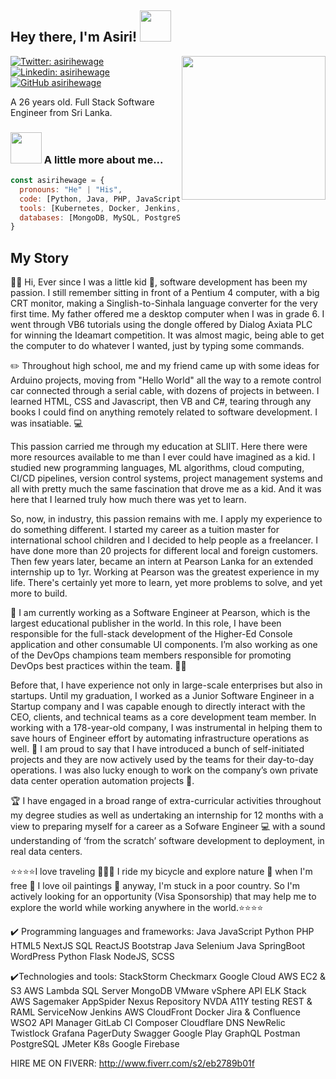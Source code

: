 <h2> Hey there, I'm Asiri! <img src="https://media.giphy.com/media/mGcNjsfWAjY5AEZNw6/giphy.gif" width="50"></h2>
<img align='right' src="https://media.giphy.com/media/29I0RFoP1UBRt9hFCI/giphy.gif" width="230">

[![Twitter: asirihewage](https://img.shields.io/twitter/follow/asirihewage?style=social)](https://twitter.com/asirihewage)
[![Linkedin: asirihewage](https://img.shields.io/badge/-AsiriHewage-blue?style=flat-square&logo=Linkedin&logoColor=white&link=https://www.linkedin.com/in/asirihewage/)](https://www.linkedin.com/in/asirihewage/)
[![GitHub asirihewage](https://img.shields.io/github/followers/asirihewage?label=follow&style=social)](https://github.com/asirihewage)

A 26 years old. Full Stack Software Engineer from Sri Lanka.

### <img src="https://media.giphy.com/media/VgCDAzcKvsR6OM0uWg/giphy.gif" width="50"> A little more about me...  

```javascript
const asirihewage = {
  pronouns: "He" | "His",
  code: [Python, Java, PHP, JavaScript],
  tools: [Kubernetes, Docker, Jenkins, AWS],
  databases: [MongoDB, MySQL, PostgreSQL]
}
```


##  My Story
👋🏻 Hi, Ever since I was a little kid 👦, software development has been my passion. I still remember sitting in front of a Pentium 4 computer, with a big CRT monitor, making a Singlish-to-Sinhala language converter for the very first time. My father offered me a desktop computer when I was in grade 6. I went through VB6 tutorials using the dongle offered by Dialog Axiata PLC for winning the Ideamart competition. It was almost magic, being able to get the computer to do whatever I wanted, just by typing some commands.

✏️ Throughout high school, me and my friend came up with some ideas for Arduino projects, moving from "Hello World" all the way to a remote control car connected through a serial cable, with dozens of projects in between. I learned HTML, CSS and Javascript, then VB and C#, tearing through any books I could find on anything remotely related to software development. I was insatiable. 💻

This passion carried me through my education at SLIIT. Here there were more resources available to me than I ever could have imagined as a kid. I studied new programming languages, ML algorithms, cloud computing, CI/CD pipelines, version control systems, project management systems and all with pretty much the same fascination that drove me as a kid. And it was here that I learned truly how much there was yet to learn.

So, now, in industry, this passion remains with me. I apply my experience to do something different. I started my career as a tuition master for international school children and I decided to help people as a freelancer. I have done more than 20 projects for different local and foreign customers. Then few years later, became an intern at Pearson Lanka for an extended internship up to 1yr. Working at Pearson was the greatest experience in my life. There's certainly yet more to learn, yet more problems to solve, and yet more to build.

🚩 I am currently working as a Software Engineer at Pearson, which is the largest educational publisher in the world. In this role, I have been responsible for the full-stack development of the Higher-Ed Console application and other consumable UI components. I’m also working as one of the DevOps champions team members responsible for promoting DevOps best practices within the team. 👨‍🎓

Before that, I have experience not only in large-scale enterprises but also in startups. Until my graduation, I worked as a Junior Software Engineer in a Startup company and I was capable enough to directly interact with the CEO, clients, and technical teams as a core development team member. In working with a 178-year-old company, I was instrumental in helping them to save hours of Engineer effort by automating infrastructure operations as well. 🎉 I am proud to say that I have introduced a bunch of self-initiated projects and they are now actively used by the teams for their day-to-day operations. I was also lucky enough to work on the company’s own private data center operation automation projects 💾. 

🏆 I have engaged in a broad range of extra-curricular activities throughout my degree studies as well as undertaking an internship for 12 months with a view to preparing myself for a career as a Sofware Engineer 💻 with a sound understanding of ‘from the scratch’ software development to deployment, in real data centers. 

⭐️⭐️⭐️⭐️I love traveling 🧑🏼‍✈️ I ride my bicycle and explore nature 🌻 when I'm free 🚴 I love oil paintings 🎨 anyway, I'm stuck in a poor country. So I'm actively looking for an opportunity (Visa Sponsorship) that may help me to explore the world while working anywhere in the world.⭐️⭐️⭐️⭐️

✔️ Programming languages and frameworks: 
Java JavaScript Python PHP HTML5 NextJS SQL ReactJS Bootstrap Java Selenium Java SpringBoot WordPress Python Flask NodeJS, SCSS

✔️Technologies and tools: 
StackStorm Checkmarx Google Cloud AWS EC2 & S3 AWS Lambda SQL Server MongoDB VMware vSphere API ELK Stack AWS Sagemaker AppSpider Nexus Repository NVDA A11Y testing REST & RAML ServiceNow Jenkins AWS CloudFront Docker Jira & Confluence WSO2 API Manager GitLab CI Composer Cloudflare DNS NewRelic Twistlock Grafana PagerDuty Swagger Google Play GraphQL Postman PostgreSQL JMeter K8s Google Firebase

HIRE ME ON FIVERR: http://www.fiverr.com/s2/eb2789b01f
